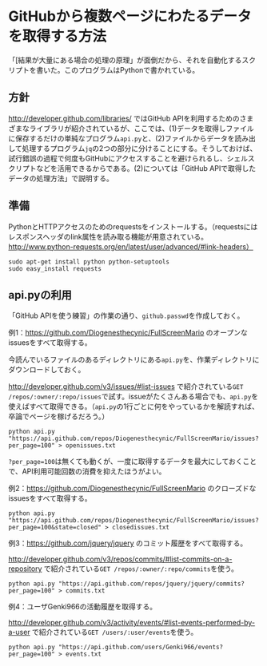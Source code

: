 # GitHubから複数ページにわたるデータを取得する方法

「[結果が大量にある場合の処理の原理」が面倒だから、それを自動化するスクリプトを書いた。このプログラムはPythonで書かれている。

## 方針

http://developer.github.com/libraries/ ではGitHub APIを利用するためのさまざまなライブラリが紹介されているが、ここでは、(1)データを取得しファイルに保存するだけの単純なプログラム`api.py`と、(2)ファイルからデータを読み出して処理するプログラム`jq`の2つの部分に分けることにする。そうしておけば、試行錯誤の過程で何度もGitHubにアクセスすることを避けられるし、シェルスクリプトなどを活用できるからである。(2)については「GitHub APIで取得したデータの処理方法」で説明する。

## 準備

PythonとHTTPアクセスのためのrequestsをインストールする。（requestsにはレスポンスヘッダのlink属性を読み取る機能が用意されている。http://www.python-requests.org/en/latest/user/advanced/#link-headers）

```
sudo apt-get install python python-setuptools
sudo easy_install requests
```

## api.pyの利用

「GitHub APIを使う練習」の作業の通り、`github.passwd`を作成しておく。

例1：https://github.com/Diogenesthecynic/FullScreenMario のオープンなissuesをすべて取得する。

今読んでいるファイルのあるディレクトリにある`api.py`を、作業ディレクトリにダウンロードしておく。

http://developer.github.com/v3/issues/#list-issues で紹介されている`GET /repos/:owner/:repo/issues`で試す。issueがたくさんある場合でも、`api.py`を使えばすべて取得できる。（`api.py`の1行ごとに何をやっているかを解読すれば、卒論でページを稼げるだろう。）

```
python api.py "https://api.github.com/repos/Diogenesthecynic/FullScreenMario/issues?per_page=100" > openissues.txt
```

`?per_page=100`は無くても動くが、一度に取得するデータを最大にしておくことで、API利用可能回数の消費を抑えたほうがよい。

例2：https://github.com/Diogenesthecynic/FullScreenMario のクローズドなissuesをすべて取得する。

```
python api.py "https://api.github.com/repos/Diogenesthecynic/FullScreenMario/issues?per_page=100&state=closed" > closedissues.txt
```

例3：https://github.com/jquery/jquery のコミット履歴をすべて取得する。

http://developer.github.com/v3/repos/commits/#list-commits-on-a-repository で紹介されている`GET /repos/:owner/:repo/commits`を使う。

```
python api.py "https://api.github.com/repos/jquery/jquery/commits?per_page=100" > commits.txt
```

例4：ユーザGenki966の活動履歴を取得する。

http://developer.github.com/v3/activity/events/#list-events-performed-by-a-user で紹介されている`GET /users/:user/events`を使う。

```
python api.py "https://api.github.com/users/Genki966/events?per_page=100" > events.txt
```
